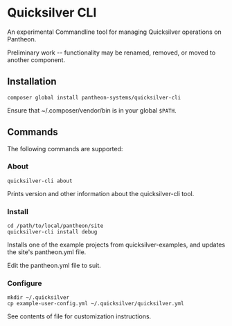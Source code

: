 # Quicksilver CLI

An experimental Commandline tool for managing Quicksilver operations on
Pantheon.

Preliminary work -- functionality may be renamed, removed, or moved to another
component.

## Installation

```
composer global install pantheon-systems/quicksilver-cli
```

Ensure that ~/.composer/vendor/bin is in your global `$PATH`.

## Commands

The following commands are supported:

### About
```
quicksilver-cli about
```
Prints version and other information about the quicksilver-cli tool.

### Install
```
cd /path/to/local/pantheon/site
quicksilver-cli install debug
```
Installs one of the example projects from quicksilver-examples, and updates
the site's pantheon.yml file.

Edit the pantheon.yml file to suit.

### Configure
```
mkdir ~/.quicksilver
cp example-user-config.yml ~/.quicksilver/quicksilver.yml
```
See contents of file for customization instructions.
